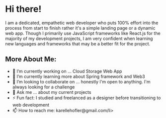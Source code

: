 <h1>Hi there!</h1>
I am a dedicated, empathetic web developer who puts 100% effort into the process from start to finish rather it's a simple landing page or a dynamic web app. Though I primarily use JavaScript frameworks like React.js for the majority of my development projects, I am very confident when learning new languages and frameworks that may be a better fit for the project.

<h2>More About Me: </h2>
<ul>
  <li> 🔭 I’m currently working on ... Cloud Storage Web App
<li> 🌱 I’m currently learning more about Spring framework and Web3</li>
<li> 👯 I’m looking to collaborate on ... honestly I'm open to anything. I'm always looking for a challenge</li>
<li> 💬 Ask me ... about my current projects</li>
<li>⚡ Fun fact: I studied and freelanced as a designer before transitioning to web development</li>
  <li>📫 How to reach me: karellehofler@gmail.com/li>
</ul>
<!--
**karellehofler/karellehofler** is a ✨ _special_ ✨ repository because its `README.md` (this file) appears on your GitHub profile.

Here are some ideas to get you started:

- 🔭 I’m currently working on ...
- 🌱 I’m currently learning ...
- 👯 I’m looking to collaborate on ...
- 🤔 I’m looking for help with ...
- 💬 Ask me about ...
- 📫 How to reach me: ...
- 😄 Pronouns: ...
- ⚡ Fun fact: ...
-->
